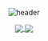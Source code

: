 
<div align="center">
 
![header](https://capsule-render.vercel.app/api?type=rounded&text=Syorito%20Hatsuki&desc=Android%20Developer&color=gradient&descAlignY=80&height=140&fontAlignY=40)


<a href="" stele="color: #00000000;">
    <img align="center" src="https://github-readme-stats.anuraghazra1.vercel.app/api?username=syorito-hatsuki&show_icons=false&include_all_commits=true&theme=vue"/>
    <img align="center" src="https://github-readme-stats.vercel.app/api/top-langs/?username=syorito-hatsuki&include_all_commits=true&theme=vue&layout=compact&langs_count=10"/></a>

</div>
